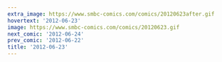 ```yaml
---
extra_image: https://www.smbc-comics.com/comics/20120623after.gif
hovertext: '2012-06-23'
image: https://www.smbc-comics.com/comics/20120623.gif
next_comic: '2012-06-24'
prev_comic: '2012-06-22'
title: '2012-06-23'
---
```


